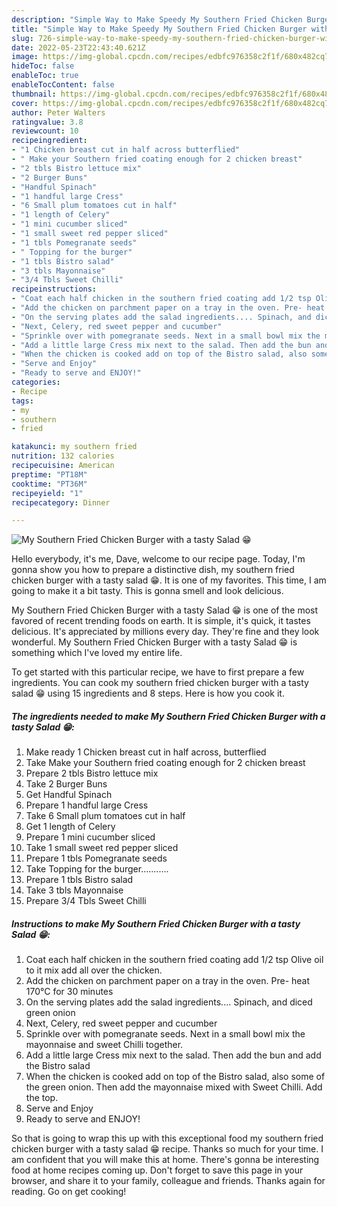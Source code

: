 ```yaml
---
description: "Simple Way to Make Speedy My Southern Fried Chicken Burger with a tasty Salad 😁"
title: "Simple Way to Make Speedy My Southern Fried Chicken Burger with a tasty Salad 😁"
slug: 726-simple-way-to-make-speedy-my-southern-fried-chicken-burger-with-a-tasty-salad
date: 2022-05-23T22:43:40.621Z
image: https://img-global.cpcdn.com/recipes/edbfc976358c2f1f/680x482cq70/my-southern-fried-chicken-burger-with-a-tasty-salad-recipe-main-photo.jpg
hideToc: false
enableToc: true
enableTocContent: false
thumbnail: https://img-global.cpcdn.com/recipes/edbfc976358c2f1f/680x482cq70/my-southern-fried-chicken-burger-with-a-tasty-salad-recipe-main-photo.jpg
cover: https://img-global.cpcdn.com/recipes/edbfc976358c2f1f/680x482cq70/my-southern-fried-chicken-burger-with-a-tasty-salad-recipe-main-photo.jpg
author: Peter Walters
ratingvalue: 3.8
reviewcount: 10
recipeingredient:
- "1 Chicken breast cut in half across butterflied"
- " Make your Southern fried coating enough for 2 chicken breast"
- "2 tbls Bistro lettuce mix"
- "2 Burger Buns"
- "Handful Spinach"
- "1 handful large Cress"
- "6 Small plum tomatoes cut in half"
- "1 length of Celery"
- "1 mini cucumber sliced"
- "1 small sweet red pepper sliced"
- "1 tbls Pomegranate seeds"
- " Topping for the burger"
- "1 tbls Bistro salad"
- "3 tbls Mayonnaise"
- "3/4 Tbls Sweet Chilli"
recipeinstructions:
- "Coat each half chicken in the southern fried coating add 1/2 tsp Olive oil to it mix add all over the chicken."
- "Add the chicken on parchment paper on a tray in the oven. Pre- heat 170°C for 30 minutes"
- "On the serving plates add the salad ingredients.... Spinach, and diced green onion"
- "Next, Celery, red sweet pepper and cucumber"
- "Sprinkle over with pomegranate seeds. Next in a small bowl mix the mayonnaise and sweet Chilli together."
- "Add a little large Cress mix next to the salad. Then add the bun and add the Bistro salad"
- "When the chicken is cooked add on top of the Bistro salad, also some of the green onion. Then add the mayonnaise mixed with Sweet Chilli. Add the top."
- "Serve and Enjoy"
- "Ready to serve and ENJOY!"
categories:
- Recipe
tags:
- my
- southern
- fried

katakunci: my southern fried 
nutrition: 132 calories
recipecuisine: American
preptime: "PT18M"
cooktime: "PT36M"
recipeyield: "1"
recipecategory: Dinner

---
```



![My Southern Fried Chicken Burger with a tasty Salad 😁](https://img-global.cpcdn.com/recipes/edbfc976358c2f1f/680x482cq70/my-southern-fried-chicken-burger-with-a-tasty-salad-recipe-main-photo.jpg)

Hello everybody, it's me, Dave, welcome to our recipe page. Today, I'm gonna show you how to prepare a distinctive dish, my southern fried chicken burger with a tasty salad 😁. It is one of my favorites. This time, I am going to make it a bit tasty. This is gonna smell and look delicious.



My Southern Fried Chicken Burger with a tasty Salad 😁 is one of the most favored of recent trending foods on earth. It is simple, it's quick, it tastes delicious. It's appreciated by millions every day. They're fine and they look wonderful. My Southern Fried Chicken Burger with a tasty Salad 😁 is something which I've loved my entire life.


To get started with this particular recipe, we have to first prepare a few ingredients. You can cook my southern fried chicken burger with a tasty salad 😁 using 15 ingredients and 8 steps. Here is how you cook it.

<!--inarticleads1-->

##### The ingredients needed to make My Southern Fried Chicken Burger with a tasty Salad 😁:

1. Make ready 1 Chicken breast cut in half across, butterflied
1. Take  Make your Southern fried coating enough for 2 chicken breast
1. Prepare 2 tbls Bistro lettuce mix
1. Take 2 Burger Buns
1. Get Handful Spinach
1. Prepare 1 handful large Cress
1. Take 6 Small plum tomatoes cut in half
1. Get 1 length of Celery
1. Prepare 1 mini cucumber sliced
1. Take 1 small sweet red pepper sliced
1. Prepare 1 tbls Pomegranate seeds
1. Take  Topping for the burger...........
1. Prepare 1 tbls Bistro salad
1. Take 3 tbls Mayonnaise
1. Prepare 3/4 Tbls Sweet Chilli




<!--inarticleads2-->

##### Instructions to make My Southern Fried Chicken Burger with a tasty Salad 😁:

1. Coat each half chicken in the southern fried coating add 1/2 tsp Olive oil to it mix add all over the chicken.
1. Add the chicken on parchment paper on a tray in the oven. Pre- heat 170°C for 30 minutes
1. On the serving plates add the salad ingredients.... Spinach, and diced green onion
1. Next, Celery, red sweet pepper and cucumber
1. Sprinkle over with pomegranate seeds. Next in a small bowl mix the mayonnaise and sweet Chilli together.
1. Add a little large Cress mix next to the salad. Then add the bun and add the Bistro salad
1. When the chicken is cooked add on top of the Bistro salad, also some of the green onion. Then add the mayonnaise mixed with Sweet Chilli. Add the top.
1. Serve and Enjoy
1. Ready to serve and ENJOY!



So that is going to wrap this up with this exceptional food my southern fried chicken burger with a tasty salad 😁 recipe. Thanks so much for your time. I am confident that you will make this at home. There's gonna be interesting food at home recipes coming up. Don't forget to save this page in your browser, and share it to your family, colleague and friends. Thanks again for reading. Go on get cooking!
